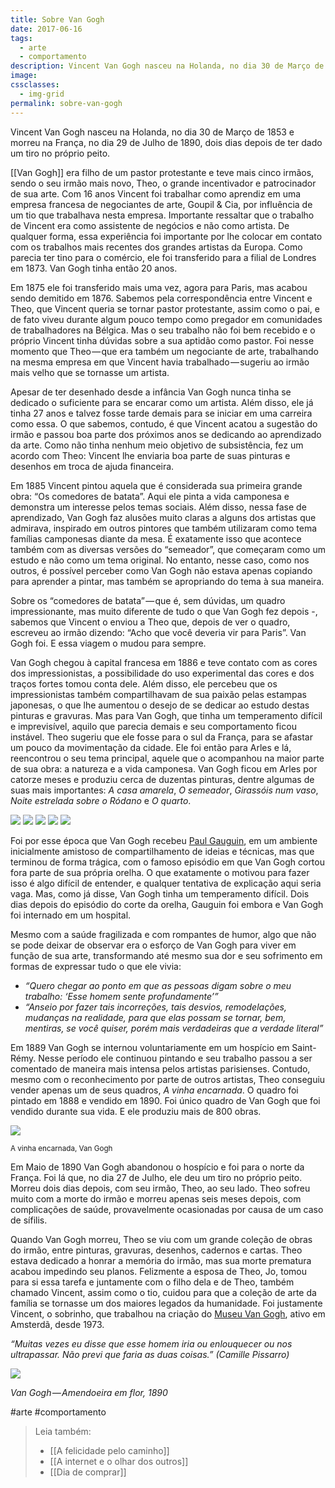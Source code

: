 ```yaml
---
title: Sobre Van Gogh
date: 2017-06-16
tags:
  - arte
  - comportamento
description: Vincent Van Gogh nasceu na Holanda, no dia 30 de Março de 1853 e morreu na França, no dia 29 de Julho de 1890, dois dias depois de ter dado…
image: 
cssclasses:
  - img-grid
permalink: sobre-van-gogh
---
```

Vincent Van Gogh nasceu na Holanda, no dia 30 de Março de 1853 e morreu na França, no dia 29 de Julho de 1890, dois dias depois de ter dado um tiro no próprio peito.

[[Van Gogh]] era filho de um pastor protestante e teve mais cinco irmãos, sendo o seu irmão mais novo, Theo, o grande incentivador e patrocinador de sua arte. Com 16 anos Vincent foi trabalhar como aprendiz em uma empresa francesa de negociantes de arte, Goupil & Cia, por influência de um tio que trabalhava nesta empresa. Importante ressaltar que o trabalho de Vincent era como assistente de negócios e não como artista. De qualquer forma, essa experiência foi importante por lhe colocar em contato com os trabalhos mais recentes dos grandes artistas da Europa. Como parecia ter tino para o comércio, ele foi transferido para a filial de Londres em 1873. Van Gogh tinha então 20 anos.

Em 1875 ele foi transferido mais uma vez, agora para Paris, mas acabou sendo demitido em 1876. Sabemos pela correspondência entre Vincent e Theo, que Vincent queria se tornar pastor protestante, assim como o pai, e de fato viveu durante algum pouco tempo como pregador em comunidades de trabalhadores na Bélgica. Mas o seu trabalho não foi bem recebido e o próprio Vincent tinha dúvidas sobre a sua aptidão como pastor. Foi nesse momento que Theo — que era também um negociante de arte, trabalhando na mesma empresa em que Vincent havia trabalhado — sugeriu ao irmão mais velho que se tornasse um artista.

Apesar de ter desenhado desde a infância Van Gogh nunca tinha se dedicado o suficiente para se encarar como um artista. Além disso, ele já tinha 27 anos e talvez fosse tarde demais para se iniciar em uma carreira como essa. O que sabemos, contudo, é que Vincent acatou a sugestão do irmão e passou boa parte dos próximos anos se dedicando ao aprendizado da arte. Como não tinha nenhum meio objetivo de subsistência, fez um acordo com Theo: Vincent lhe enviaria boa parte de suas pinturas e desenhos em troca de ajuda financeira.

Em 1885 Vincent pintou aquela que é considerada sua primeira grande obra: “Os comedores de batata”. Aqui ele pinta a vida camponesa e demonstra um interesse pelos temas sociais. Além disso, nessa fase de aprendizado, Van Gogh faz alusões muito claras a alguns dos artistas que admirava, inspirado em outros pintores que também utilizaram como tema famílias camponesas diante da mesa. É exatamente isso que acontece também com as diversas versões do “semeador”, que começaram como um estudo e não como um tema original. No entanto, nesse caso, como nos outros, é possível perceber como Van Gogh não estava apenas copiando para aprender a pintar, mas também se apropriando do tema à sua maneira.

Sobre os “comedores de batata” — que é, sem dúvidas, um quadro impressionante, mas muito diferente de tudo o que Van Gogh fez depois -, sabemos que Vincent o enviou a Theo que, depois de ver o quadro, escreveu ao irmão dizendo: “Acho que você deveria vir para Paris”. Van Gogh foi. E essa viagem o mudou para sempre.

Van Gogh chegou à capital francesa em 1886 e teve contato com as cores dos impressionistas, a possibilidade do uso experimental das cores e dos traços fortes tomou conta dele. Além disso, ele percebeu que os impressionistas também compartilhavam de sua paixão pelas estampas japonesas, o que lhe aumentou o desejo de se dedicar ao estudo destas pinturas e gravuras. Mas para Van Gogh, que tinha um temperamento difícil e imprevisível, aquilo que parecia demais e seu comportamento ficou instável. Theo sugeriu que ele fosse para o sul da França, para se afastar um pouco da movimentação da cidade. Ele foi então para Arles e lá, reencontrou o seu tema principal, aquele que o acompanhou na maior parte de sua obra: a natureza e a vida camponesa. Van Gogh ficou em Arles por catorze meses e produziu cerca de duzentas pinturas, dentre algumas de suas mais importantes: _A casa amarela_, _O semeador_, _Girassóis num vaso_, _Noite estrelada sobre o Ródano_ e _O quarto_.

<img src="/assets/img/sobre-van gogh-medium-1.jpeg">
<img src="/assets/img/sobre-van gogh-medium-2.jpeg">

<img src="/assets/img/sobre-van gogh-medium-3.jpeg">

<img src="/assets/img/sobre-van gogh-medium-4.jpeg">
<img src="/assets/img/sobre-van gogh-medium-5.jpeg">

Foi por esse época que Van Gogh recebeu [Paul Gauguin](https://g.co/kgs/Tqc2ow), em um ambiente inicialmente amistoso de compartilhamento de ideias e técnicas, mas que terminou de forma trágica, com o famoso episódio em que Van Gogh cortou fora parte de sua própria orelha. O que exatamente o motivou para fazer isso é algo difícil de entender, e qualquer tentativa de explicação aqui seria vaga. Mas, como já disse, Van Gogh tinha um temperamento difícil. Dois dias depois do episódio do corte da orelha, Gauguin foi embora e Van Gogh foi internado em um hospital.

Mesmo com a saúde fragilizada e com rompantes de humor, algo que não se pode deixar de observar era o esforço de Van Gogh para viver em função de sua arte, transformando até mesmo sua dor e seu sofrimento em formas de expressar tudo o que ele vivia:

- _“Quero chegar ao ponto em que as pessoas digam sobre o meu trabalho: ‘Esse homem sente profundamente’”_
- _“Anseio por fazer tais incorreções, tais desvios, remodelações, mudanças na realidade, para que elas possam se tornar, bem, mentiras, se você quiser, porém mais verdadeiras que a verdade literal”_

Em 1889 Van Gogh se internou voluntariamente em um hospício em Saint-Rémy. Nesse período ele continuou pintando e seu trabalho passou a ser comentado de maneira mais intensa pelos artistas parisienses. Contudo, mesmo com o reconhecimento por parte de outros artistas, Theo conseguiu vender apenas um de seus quadros, _A vinha encarnada_. O quadro foi pintado em 1888 e vendido em 1890. Foi único quadro de Van Gogh que foi vendido durante sua vida. E ele produziu mais de 800 obras.

<img src="/assets/img/sobre-van gogh-medium-6.jpeg">

<small>A vinha encarnada, Van Gogh</small>

Em Maio de 1890 Van Gogh abandonou o hospício e foi para o norte da França. Foi lá que, no dia 27 de Julho, ele deu um tiro no próprio peito. Morreu dois dias depois, com seu irmão, Theo, ao seu lado. Theo sofreu muito com a morte do irmão e morreu apenas seis meses depois, com complicações de saúde, provavelmente ocasionadas por causa de um caso de sífilis.

Quando Van Gogh morreu, Theo se viu com um grande coleção de obras do irmão, entre pinturas, gravuras, desenhos, cadernos e cartas. Theo estava dedicado a honrar a memória do irmão, mas sua morte prematura acabou impedindo seu planos. Felizmente a esposa de Theo, Jo, tomou para si essa tarefa e juntamente com o filho dela e de Theo, também chamado Vincent, assim como o tio, cuidou para que a coleção de arte da família se tornasse um dos maiores legados da humanidade. Foi justamente Vincent, o sobrinho, que trabalhou na criação do [Museu Van Gogh](https://www.vangoghmuseum.nl/), ativo em Amsterdã, desde 1973.

_“Muitas vezes eu disse que esse homem iria ou enlouquecer ou nos ultrapassar. Não previ que faria as duas coisas.” (Camille Pissarro)_

<img src="/assets/img/sobre-van gogh-medium-7.jpeg">

_Van Gogh — Amendoeira em flor, 1890_


#arte #comportamento

> Leia também:
> - [[A felicidade pelo caminho]]
> - [[A internet e o olhar dos outros]]
> - [[Dia de comprar]]